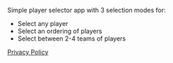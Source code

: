 Simple player selector app with 3 selection modes for:

* Select any player
* Select an ordering of players
* Select between 2-4 teams of players

[Privacy Policy](privacy_policy.md)
